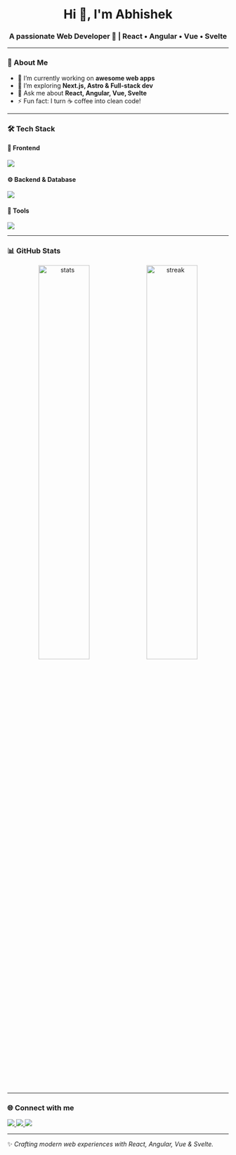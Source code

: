 <h1 align="center">Hi 👋, I'm Abhishek</h1>
<h3 align="center">A passionate Web Developer 🚀 | React • Angular • Vue • Svelte</h3>

---

### 🌟 About Me
- 🔭 I’m currently working on **awesome web apps**  
- 🌱 I’m exploring **Next.js, Astro & Full-stack dev**  
- 💬 Ask me about **React, Angular, Vue, Svelte**  
- ⚡ Fun fact: I turn ☕ coffee into clean code!  

---

### 🛠️ Tech Stack

#### 🚀 Frontend
<p align="left">
  <img src="https://skillicons.dev/icons?i=html,css,js,ts,react,angular,vue,svelte,nextjs,tailwind,bootstrap" />
</p>

#### ⚙️ Backend & Database
<p align="left">
  <img src="https://skillicons.dev/icons?i=nodejs,express,nestjs,mongodb,mysql,postgres" />
</p>

#### 🧰 Tools
<p align="left">
  <img src="https://skillicons.dev/icons?i=git,github,vscode,figma,postman,docker" />
</p>

---

### 📊 GitHub Stats
<p align="center">
  <img src="https://github-readme-stats.vercel.app/api?username=YOUR_GITHUB_USERNAME&show_icons=true&theme=radical" alt="stats" width="48%" />
  <img src="https://github-readme-streak-stats.herokuapp.com/?user=YOUR_GITHUB_USERNAME&theme=radical" alt="streak" width="48%" />
</p>

---

### 🌐 Connect with me
<p align="left">
<a href="www.linkedin.com/in/abhishek-prajapat-0a007834a" target="_blank">
  <img src="https://skillicons.dev/icons?i=linkedin" />
</a>
<a href="https://x.com/abhiqtx" target="_blank">
  <img src="https://skillicons.dev/icons?i=twitter" />
</a>
<a href="mailto:abhishekprajapati8756@gmail.com" target="_blank">
  <img src="https://skillicons.dev/icons?i=gmail" />
</a>
</p>

---

✨ *Crafting modern web experiences with React, Angular, Vue & Svelte.*  
